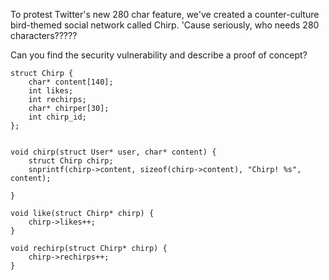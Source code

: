 To protest Twitter's new 280 char feature, we've created a counter-culture bird-themed social network called Chirp. 'Cause seriously, who needs 280 characters????? 

Can you find the security vulnerability and describe a proof of concept?

```
struct Chirp {
	char* content[140]; 
	int likes;
	int rechirps;
	char* chirper[30];
	int chirp_id;
};


void chirp(struct User* user, char* content) {
	struct Chirp chirp;
	snprintf(chirp->content, sizeof(chirp->content), "Chirp! %s", content);
	
}

void like(struct Chirp* chirp) {
	chirp->likes++;
}

void rechirp(struct Chirp* chirp) {
	chirp->rechirps++;
}
```
